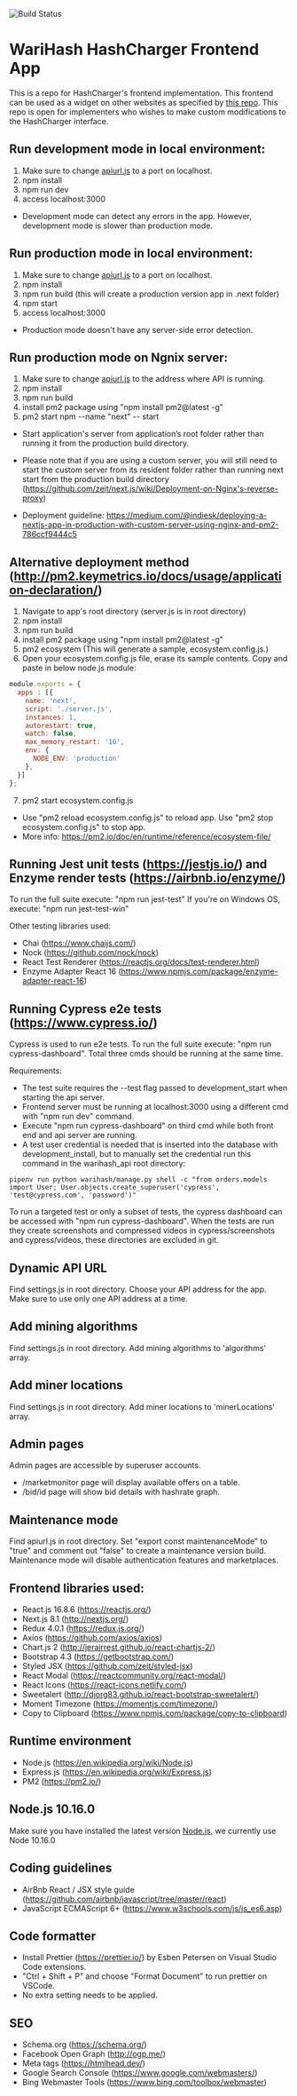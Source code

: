 ![Build Status](https://travis-ci.com/warigroup/warihash_frontend.svg?token=q9XzrdKj8m2cMpY4bzuG&branch=master)
#  WariHash HashCharger Frontend App

This is a repo for HashCharger's frontend implementation. This frontend can be used as a widget on other websites as specified by [this repo](https://github.com/warigroup/hashcharger). This repo is open for implementers who wishes to make custom modifications to the HashCharger interface.

## Run development mode in local environment:

1. Make sure to change [apiurl.js](https://github.com/warigroup/warihash_frontend#dynamic-api-url) to a port on localhost.
2. npm install
3. npm run dev
4. access localhost:3000

- Development mode can detect any errors in the app. However, development mode is slower than production mode.

## Run production mode in local environment:

1. Make sure to change [apiurl.js](https://github.com/warigroup/warihash_frontend#dynamic-api-url) to a port on localhost.
2. npm install
3. npm run build (this will create a production version app in .next folder)
4. npm start
5. access localhost:3000

- Production mode doesn't have any server-side error detection.

## Run production mode on Ngnix server:

1. Make sure to change [apiurl.js](https://github.com/warigroup/warihash_frontend#dynamic-api-url) to the address where API is running.
2. npm install
3. npm run build
4. install pm2 package using "npm install pm2@latest -g"
5. pm2 start npm --name "next" -- start

- Start application's server from application’s root folder rather than running it from the production build directory.

- Please note that if you are using a custom server, you will still need to start the custom server from its resident folder rather than running next start from the production build directory (https://github.com/zeit/next.js/wiki/Deployment-on-Nginx's-reverse-proxy)

- Deployment guideline:
https://medium.com/@indiesk/deploying-a-nextjs-app-in-production-with-custom-server-using-nginx-and-pm2-786ccf9444c5


## Alternative deployment method (http://pm2.keymetrics.io/docs/usage/application-declaration/)

1. Navigate to app's root directory (server.js is in root directory)
2. npm install
3. npm run build
4. install pm2 package using "npm install pm2@latest -g"
5. pm2 ecosystem   (This will generate a sample, ecosystem.config.js.)
6. Open your ecosystem.config.js file, erase its sample contents. Copy and paste in below node.js module:

```js
module.exports = {
  apps : [{
    name: 'next',
    script: './server.js',
    instances: 1,
    autorestart: true,
    watch: false,
    max_memory_restart: '1G',
    env: {
      NODE_ENV: 'production'
    },
  }]
};
```


7. pm2 start ecosystem.config.js

* Use "pm2 reload ecosystem.config.js" to reload app. Use "pm2 stop ecosystem.config.js" to stop app.
* More info: https://pm2.io/doc/en/runtime/reference/ecosystem-file/

## Running Jest unit tests (https://jestjs.io/) and Enzyme render tests (https://airbnb.io/enzyme/)

To run the full suite execute: "npm run jest-test"
If you're on Windows OS, execute: "npm run jest-test-win"

Other testing libraries used:
* Chai (https://www.chaijs.com/)
* Nock (https://github.com/nock/nock)
* React Test Renderer (https://reactjs.org/docs/test-renderer.html)
* Enzyme Adapter React 16 (https://www.npmjs.com/package/enzyme-adapter-react-16)

## Running Cypress e2e tests (https://www.cypress.io/)

Cypress is used to run e2e tests. To run the full suite execute: "npm run cypress-dashboard".
Total three cmds should be running at the same time. 

Requirements:
* The test suite requires the --test flag passed to development_start when starting the api server.
* Frontend server must be running at localhost:3000 using a different cmd with "npm run dev" command.
* Execute "npm run cypress-dashboard" on third cmd while both front end and api server are running.
* A test user credential is needed that is inserted into the database with development_install, but to manually set the credential run this command in the warihash_api root directory: 
```
pipenv run python warihash/manage.py shell -c "from orders.models import User; User.objects.create_superuser('cypress', 'test@cypress.com', 'password')"
```
To run a targeted test or only a subset of tests, the cypress dashboard can be accessed with "npm run cypress-dashboard". When the tests are run they create screenshots and compressed videos in cypress/screenshots and cypress/videos, these directories are excluded in git. 

## Dynamic API URL

Find settings.js in root directory. Choose your API address for the app.
Make sure to use only one API address at a time.

## Add mining algorithms

Find settings.js in root directory. Add mining algorithms to 'algorithms' array.

## Add miner locations

Find settings.js in root directory. Add miner locations to 'minerLocations' array.

## Admin pages

Admin pages are accessible by superuser accounts. 

* /marketmonitor page will display available offers on a table.
* /bid/id page will show bid details with hashrate graph.

## Maintenance mode

Find apiurl.js in root directory. Set "export const maintenanceMode" to "true" and comment out "false" to create a maintenance version build. Maintenance mode will disable authentication features and marketplaces.

## Frontend libraries used:

- React.js 16.8.6 (https://reactjs.org/)
- Next.js 8.1 (http://nextjs.org/)
- Redux 4.0.1 (https://redux.js.org/)
- Axios (https://github.com/axios/axios)
- Chart.js 2 (http://jerairrest.github.io/react-chartjs-2/)
- Bootstrap 4.3 (https://getbootstrap.com/)
- Styled JSX (https://github.com/zeit/styled-jsx)
- React Modal (https://reactcommunity.org/react-modal/)
- React Icons (https://react-icons.netlify.com/)
- Sweetalert (http://djorg83.github.io/react-bootstrap-sweetalert/)
- Moment Timezone (https://momentjs.com/timezone/)
- Copy to Clipboard (https://www.npmjs.com/package/copy-to-clipboard)

## Runtime environment

- Node.js (https://en.wikipedia.org/wiki/Node.js)
- Express.js (https://en.wikipedia.org/wiki/Express.js)
- PM2 (https://pm2.io/)

## Node.js 10.16.0

Make sure you have installed the latest version [Node.js](https://nodejs.org/en/), we currently use Node 10.16.0

## Coding guidelines

- AirBnb React / JSX style guide (https://github.com/airbnb/javascript/tree/master/react)
- JavaScript ECMAScript 6+ (https://www.w3schools.com/js/js_es6.asp)

## Code formatter

- Install Prettier (https://prettier.io/) by Esben Petersen on Visual Studio Code extensions. 
- "Ctrl + Shift + P" and choose "Format Document" to run prettier on VSCode. 
- No extra setting needs to be applied. 

## SEO

- Schema.org (https://schema.org/)
- Facebook Open Graph (http://ogp.me/)
- Meta tags (https://htmlhead.dev/)
- Google Search Console (https://www.google.com/webmasters/)
- Bing Webmaster Tools (https://www.bing.com/toolbox/webmaster)
